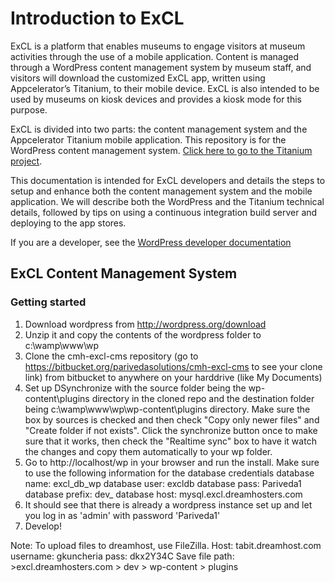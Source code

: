 # Introduction to ExCL #
ExCL is a platform that enables museums to engage visitors at museum activities through the use of 
a mobile application. Content is managed through a WordPress content management system by museum 
staff, and visitors will download the customized ExCL app, written using Appcelerator’s Titanium, 
to their mobile device. ExCL is also intended to be used by museums on kiosk devices and provides 
a kiosk mode for this purpose.

ExCL is divided into two parts: the content management system and the Appcelerator Titanium mobile application. This repository is for the WordPress content management system. [Click here to go to the Titanium project](https://github.com/cmhouston/excl-mobile).

This documentation is intended for ExCL developers and details the steps to setup and enhance both 
the content management system and the mobile application. We will describe both the WordPress and 
the Titanium technical details, followed by tips on using a continuous integration build server and 
deploying to the app stores.

If you are a developer, see the [WordPress developer documentation](docs/developerDocs.md)

## ExCL Content Management System ##

### Getting started ###

1. Download wordpress from http://wordpress.org/download
2. Unzip it and copy the contents of the wordpress folder to c:\wamp\www\wp
3. Clone the cmh-excl-cms repository (go to https://bitbucket.org/parivedasolutions/cmh-excl-cms to see your clone link) from bitbucket to anywhere on your harddrive (like My Documents)
4. Set up DSynchronize with the source folder being the wp-content\plugins directory in the cloned repo and the destination folder being c:\wamp\www\wp\wp-content\plugins directory. Make sure the box by sources is checked and then check "Copy only newer files" and "Create folder if not exists". Click the synchronize button once to make sure that it works, then check the "Realtime sync" box to have it watch the changes and copy them automatically to your wp folder.
5. Go to http://localhost/wp in your browser and run the install. Make sure to use the following information for the database credentials
	database name: excl_db_wp
	database user: excldb
	database pass: Pariveda1
	database prefix: dev_
	database host: mysql.excl.dreamhosters.com
6. It should see that there is already a wordpress instance set up and let you log in as 'admin' with password 'Pariveda1'
7. Develop!

Note: To upload files to dreamhost, use FileZilla.
	Host: tabit.dreamhost.com
	username: gkuncheria
	pass: dkx2Y34C
	Save file path: >excl.dreamhosters.com > dev > wp-content > plugins